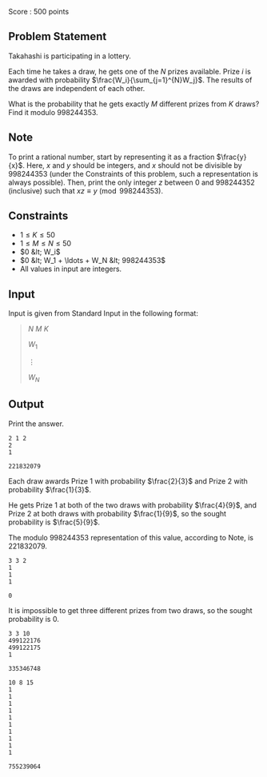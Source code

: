 Score : $500$ points

## Problem Statement

Takahashi is participating in a lottery.

Each time he takes a draw, he gets one of the $N$ prizes available. Prize $i$ is awarded with probability $\frac{W_i}{\sum_{j=1}^{N}W_j}$. The results of the draws are independent of each other.

What is the probability that he gets exactly $M$ different prizes from $K$ draws? Find it modulo $998244353$.

## Note

To print a rational number, start by representing it as a fraction $\frac{y}{x}$.
Here, $x$ and $y$ should be integers, and $x$ should not be divisible by $998244353$ (under the Constraints of this problem, such a representation is always possible).
Then, print the only integer $z$ between $0$ and $998244352$ (inclusive) such that $xz\equiv y \pmod{998244353}$.

## Constraints

- $1 \leq K \leq 50$
- $1 \leq M \leq N \leq 50$
- $0 &lt; W_i$
- $0 &lt; W_1 + \ldots + W_N &lt; 998244353$
- All values in input are integers.

## Input

Input is given from Standard Input in the following format:

> $N$ $M$ $K$
> 
> $W_1$
> 
> $\vdots$
> 
> $W_N$

## Output

Print the answer.

```input1
2 1 2
2
1
```

```output1
221832079
```

Each draw awards Prize $1$ with probability $\frac{2}{3}$ and Prize $2$ with probability $\frac{1}{3}$.

He gets Prize $1$ at both of the two draws with probability $\frac{4}{9}$, and Prize $2$ at both draws with probability $\frac{1}{9}$, so the sought probability is $\frac{5}{9}$.

The modulo $998244353$ representation of this value, according to Note, is $221832079$.

```input2
3 3 2
1
1
1
```

```output2
0
```

It is impossible to get three different prizes from two draws, so the sought probability is $0$.

```input3
3 3 10
499122176
499122175
1
```

```output3
335346748
```

```input4
10 8 15
1
1
1
1
1
1
1
1
1
1
```

```output4
755239064
```